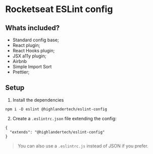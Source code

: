 # Rocketseat ESLint config

## Whats included?

- Standard config base;
- React plugin;
- React Hooks plugin;
- JSX a11y plugin;
- Airbnb
- Simple Import Sort
- Prettier;

## Setup

1. Install the dependencies
```
npm i -D eslint @highlandertech/eslint-config
```

2. Create a `.eslintrc.json` file extending the config:
```
{
  "extends": "@highlandertech/eslint-config"
}
```

> You can also use a `.eslintrc.js` instead of JSON if you prefer.